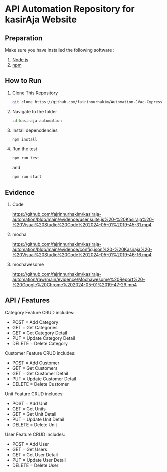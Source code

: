 # API Automation Repository for kasirAja Website

## Preparation

Make sure you have installed the following software :

1. [Node.js](https://nodejs.org/)
2. [npm](https://www.npmjs.com/)

## How to Run

1. Clone This Repository

   ```bash
   git clone https://github.com/fajrinnurhakim/Automation-JVac-Cypress.git

   ```

2. Navigate to the folder

   ```bash
   cd kasiraja-automation

   ```

3. Install depencdencies

   ```bash
   npm install

   ```

4. Run the test
   ```bash
   npm run test
   ```
   and
   ```bash
   npm run start
   ```

## Evidence

1. Code

   https://github.com/fajrinnurhakim/kasiraja-automation/blob/main/evidence/user.suite.js%20-%20Kasiraja%20-%20Visual%20Studio%20Code%202024-05-01%2019-45-31.mp4

2. mocha

   https://github.com/fajrinnurhakim/kasiraja-automation/blob/main/evidence/config.json%20-%20Kasiraja%20-%20Visual%20Studio%20Code%202024-05-01%2019-46-16.mp4

3. mochawesome

   https://github.com/fajrinnurhakim/kasiraja-automation/raw/main/evidence/Mochawesome%20Report%20-%20Google%20Chrome%202024-05-01%2019-47-29.mp4

## API / Features

Category Feature CRUD includes:

- POST = Add Category
- GET = Get Categories
- GET = Get Category Detail
- PUT = Update Category Detail
- DELETE = Delete Category

Customer Feature CRUD includes:

- POST = Add Customer
- GET = Get Customers
- GET = Get Customer Detail
- PUT = Update Customer Detail
- DELETE = Delete Customer

Unit Feature CRUD includes:

- POST = Add Unit
- GET = Get Units
- GET = Get Unit Detail
- PUT = Update Unit Detail
- DELETE = Delete Unit

User Feature CRUD includes:

- POST = Add User
- GET = Get Users
- GET = Get User Detail
- PUT = Update User Detail
- DELETE = Delete User
